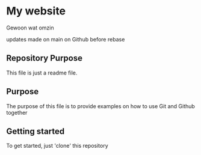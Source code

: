 # My website

Gewoon wat omzin

updates made on main on Github before rebase 

## Repository Purpose

This file is just a readme file.

## Purpose

The purpose of this file is to provide examples
on how to use Git and Github together

## Getting started

To get started, just 'clone' this repository
